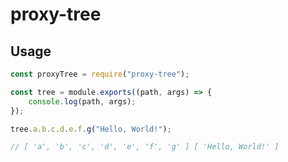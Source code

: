 # proxy-tree

## Usage

``` javascript
const proxyTree = require("proxy-tree");

const tree = module.exports((path, args) => {
	console.log(path, args);
});

tree.a.b.c.d.e.f.g("Hello, World!");

// [ 'a', 'b', 'c', 'd', 'e', 'f', 'g' ] [ 'Hello, World!' ]
```
